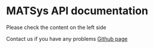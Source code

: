 # MATSys API documentation

Please check the content on the left side

Contact us if you have any problems
[Github page](https://github.com/JYTEKTaiwan/MATSys)
